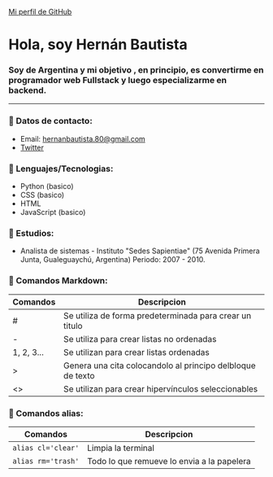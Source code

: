 [Mi perfil de GitHub](https://github.com/Hernan4280)
# Hola, soy Hernán Bautista
### Soy de Argentina y mi objetivo , en principio, es convertirme en programador web Fullstack y luego especializarme en backend. 
***
### 🔷 Datos de contacto:
- Email: hernanbautista.80@gmail.com
- [Twitter](https://twitter.com/HernanGchu)

### 🔷 Lenguajes/Tecnologias:
  - Python (basico)
  - CSS (basico)
  - HTML
  - JavaScript (basico)

### 🔷 Estudios:
  - Analista de sistemas - Instituto "Sedes Sapientiae" (75 Avenida Primera Junta, Gualeguaychú, Argentina) Periodo: 2007 - 2010.

### 🔷 Comandos Markdown:
| Comandos      | Descripcion                                                |
|---------------|------------------------------------------------------------|
| #             | Se utiliza de forma predeterminada para crear un titulo    |
| -             | Se utiliza para crear listas no ordenadas                  |
| 1, 2, 3...    | Se utilizan para crear listas ordenadas                    |
|>              | Genera una cita colocandolo al principo delbloque de texto |
|<>             | Se utilizan para crear hipervínculos seleccionables        |

### 🔷 Comandos alias:
| Comandos             | Descripcion                                 |
|----------------------|---------------------------------------------|
| `alias cl='clear'`   | Limpia la terminal                          |
| `alias rm='trash'`   | Todo lo que remueve lo envia a la papelera  |